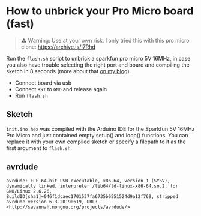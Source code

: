 # How to unbrick your Pro Micro board (fast)

> ⚠️  Warning: Use at your own risk. I only tried this with this pro micro clone: https://archive.is/I7Rhd

Run the `flash.sh` script to unbrick a sparkfun pro micro 5V 16MHz, in case you also have trouble selecting the right port and board and compiling the sketch in 8 seconds (more about that [on my blog](https://blog.ledeniz.de/posts/2023-04-23-unbrick-promicro/)).
- Connect board via usb
- Connect `RST` to `GND` and release again
- Run `flash.sh` 

## Sketch
`init.ino.hex` was compiled with the Arduino IDE for the Sparkfun 5V 16MHz Pro Micro and just contained empty setup() and loop() functions. You can replace it with your own compiled sketch or specify a filepath to it as the first argument to `flash.sh`.

## avrdude
```
avrdude: ELF 64-bit LSB executable, x86-64, version 1 (SYSV), dynamically linked, interpreter /lib64/ld-linux-x86-64.so.2, for GNU/Linux 2.6.26, BuildID[sha1]=046f1dcaec1701537fa6735b6551524d9a12f769, stripped
avrdude version 6.3-20190619, URL: <http://savannah.nongnu.org/projects/avrdude/>
```

